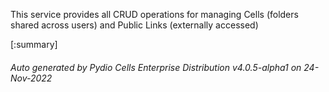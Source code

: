 






This service provides all CRUD operations for managing Cells (folders shared across users) and Public Links (externally accessed)

[:summary]

###### Auto generated by Pydio Cells Enterprise Distribution v4.0.5-alpha1 on 24-Nov-2022
